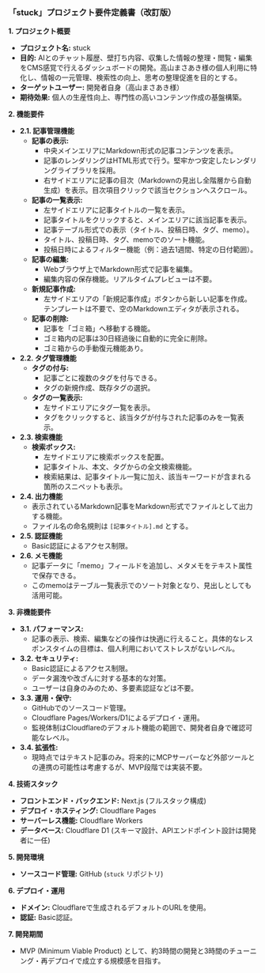 ### **「stuck」プロジェクト要件定義書（改訂版）**

**1. プロジェクト概要**

*   **プロジェクト名:** stuck
*   **目的:** AIとのチャット履歴、壁打ち内容、収集した情報の整理・閲覧・編集をCMS感覚で行えるダッシュボードの開発。高山まさあき様の個人利用に特化し、情報の一元管理、検索性の向上、思考の整理促進を目的とする。
*   **ターゲットユーザー:** 開発者自身（高山まさあき様）
*   **期待効果:** 個人の生産性向上、専門性の高いコンテンツ作成の基盤構築。

**2. 機能要件**

*   **2.1. 記事管理機能**
    *   **記事の表示:**
        *   中央メインエリアにMarkdown形式の記事コンテンツを表示。
        *   記事のレンダリングはHTML形式で行う。堅牢かつ安定したレンダリングライブラリを採用。
        *   右サイドエリアに記事の目次（Markdownの見出し全階層から自動生成）を表示。目次項目クリックで該当セクションへスクロール。
    *   **記事の一覧表示:**
        *   左サイドエリアに記事タイトルの一覧を表示。
        *   記事タイトルをクリックすると、メインエリアに該当記事を表示。
        *   記事テーブル形式での表示（タイトル、投稿日時、タグ、memo）。
        *   タイトル、投稿日時、タグ、memoでのソート機能。
        *   投稿日時によるフィルター機能（例：過去1週間、特定の日付範囲）。
    *   **記事の編集:**
        *   Webブラウザ上でMarkdown形式で記事を編集。
        *   編集内容の保存機能。リアルタイムプレビューは不要。
    *   **新規記事作成:**
        *   左サイドエリアの「新規記事作成」ボタンから新しい記事を作成。テンプレートは不要で、空のMarkdownエディタが表示される。
    *   **記事の削除:**
        *   記事を「ゴミ箱」へ移動する機能。
        *   ゴミ箱内の記事は30日経過後に自動的に完全に削除。
        *   ゴミ箱からの手動復元機能あり。
*   **2.2. タグ管理機能**
    *   **タグの付与:**
        *   記事ごとに複数のタグを付与できる。
        *   タグの新規作成、既存タグの選択。
    *   **タグの一覧表示:**
        *   左サイドエリアにタグ一覧を表示。
        *   タグをクリックすると、該当タグが付与された記事のみを一覧表示。
*   **2.3. 検索機能**
    *   **検索ボックス:**
        *   左サイドエリアに検索ボックスを配置。
        *   記事タイトル、本文、タグからの全文検索機能。
        *   検索結果は、記事タイトル一覧に加え、該当キーワードが含まれる箇所のスニペットも表示。
*   **2.4. 出力機能**
    *   表示されているMarkdown記事をMarkdown形式でファイルとして出力する機能。
    *   ファイル名の命名規則は `[記事タイトル].md` とする。
*   **2.5. 認証機能**
    *   Basic認証によるアクセス制限。
*   **2.6. メモ機能**
    *   記事データに「memo」フィールドを追加し、メタメモをテキスト属性で保存できる。
    *   このmemoはテーブル一覧表示でのソート対象となり、見出しとしても活用可能。

**3. 非機能要件**

*   **3.1. パフォーマンス:**
    *   記事の表示、検索、編集などの操作は快適に行えること。具体的なレスポンスタイムの目標は、個人利用においてストレスがないレベル。
*   **3.2. セキュリティ:**
    *   Basic認証によるアクセス制限。
    *   データ漏洩や改ざんに対する基本的な対策。
    *   ユーザーは自身のみのため、多要素認証などは不要。
*   **3.3. 運用・保守:**
    *   GitHubでのソースコード管理。
    *   Cloudflare Pages/Workers/D1によるデプロイ・運用。
    *   監視体制はCloudflareのデフォルト機能の範囲で、開発者自身で確認可能なレベル。
*   **3.4. 拡張性:**
    *   現時点ではテキスト記事のみ。将来的にMCPサーバーなど外部ツールとの連携の可能性は考慮するが、MVP段階では実装不要。

**4. 技術スタック**

*   **フロントエンド・バックエンド:** Next.js (フルスタック構成)
*   **デプロイ・ホスティング:** Cloudflare Pages
*   **サーバーレス機能:** Cloudflare Workers
*   **データベース:** Cloudflare D1 (スキーマ設計、APIエンドポイント設計は開発者に一任)

**5. 開発環境**

*   **ソースコード管理:** GitHub (`stuck` リポジトリ)

**6. デプロイ・運用**

*   **ドメイン:** Cloudflareで生成されるデフォルトのURLを使用。
*   **認証:** Basic認証。

**7. 開発期間**

*   MVP (Minimum Viable Product) として、約3時間の開発と3時間のチューニング・再デプロイで成立する規模感を目指す。